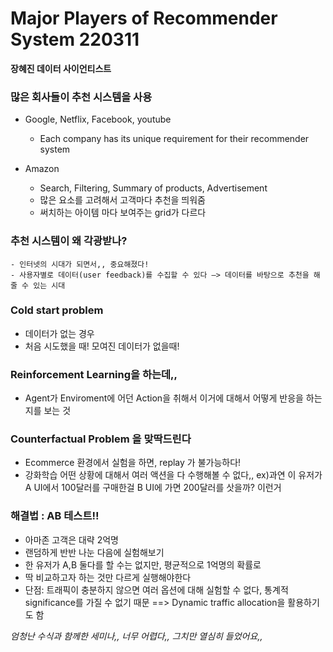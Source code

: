 # Major Players of Recommender System 220311
**장혜진 데이터 사이언티스트**

### 많은 회사들이 추천 시스템을 사용
- Google, Netflix, Facebook, youtube
    - Each company has its unique requirement for their recommender system

- Amazon
    - Search, Filtering, Summary of products, Advertisement	 
    - 많은 요소를 고려해서 고객마다 추천을 띄워줌
    - 써치하는 아이템 마다 보여주는 grid가 다르다

### 추천 시스템이 왜 각광받나?
    - 인터넷의 시대가 되면서,, 중요해졌다!
    - 사용자별로 데이터(user feedback)를 수집할 수 있다 —> 데이터를 바탕으로 추천을 해줄 수 있는 시대

### Cold start problem 
- 데이터가 없는 경우
- 처음 시도했을 때! 모여진 데이터가 없을때!

### Reinforcement Learning을 하는데,,
- Agent가 Enviroment에 어던 Action을 취해서 이거에 대해서 어떻게 반응을 하는지를 보는 것

### Counterfactual Problem 을 맞딱드린다
- Ecommerce 환경에서 실험을 하면, replay 가 불가능하다!
- 강화학습 어떤 상황에 대해서 여러 액션을 다 수행해볼 수 없다,, ex)과연 이 유저가 A UI에서 100달러를 구매한걸 B UI에 가면 200달러를 삿을까? 이런거

### 해결법 : AB 테스트!!
- 아마존 고객은 대략 2억명
- 랜덤하게 반반 나눈 다음에 실험해보기
- 한 유저가 A,B 둘다를 할 수는 없지만, 평균적으로 1억명의 확률로 
- 딱 비교하고자 하는 것만 다르게 실행해야한다
- 단점: 트래픽이 충분하지 않으면 여러 옵션에 대해 실험할 수 없다, 통계적 significance를 가질 수 없기 때문 ==> Dynamic traffic allocation을 활용하기도 함


*엄청난 수식과 함께한 세미나,, 너무 어렵다,,*
*그치만 열심히 들었어요,,*

